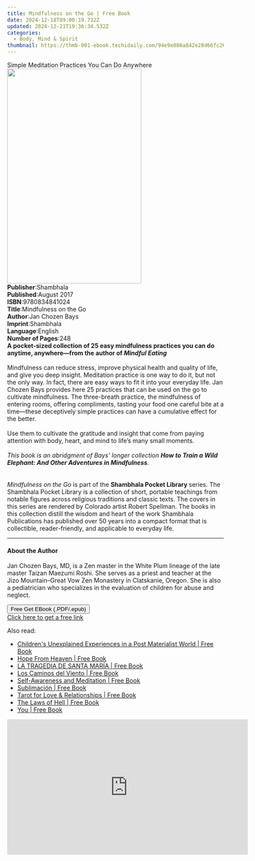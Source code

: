 ```yaml
---
title: Mindfulness on the Go | Free Book
date: 2024-12-18T09:00:19.732Z
updated: 2024-12-21T19:36:34.532Z
categories:
  - Body, Mind & Spirit
thumbnail: https://thmb-001-ebook.techidaily.com/94e9e086a842e28d66fc26970dcb8328b4a47fc147179ffae1028c3df62d92f3.jpg
---
```

<main id="book-container">
  <div class="flex flex-col">
    <div class="book-brief flex-1 py-6 px-4 sm:p-6 md:py-10 md:px-8">
      <!-- brief-->
      <div class="book-brief-main">
        Simple Meditation Practices You Can Do Anywhere
      </div>
    </div>
    <div
      class="book-meta-info flex-1 grid gap-4 col-start-1 col-end-3 row-start-1 sm:mb-6 sm:grid-cols-4 lg:gap-6 lg:col-start-2 lg:row-end-6 lg:row-span-6 lg:mb-0"
    >
      <div
        class="book-meta-info-left place-content-center mt-4 p-4 text-sm leading-6 col-start-2 col-span-2 dark:text-slate-400"
      >
        <img
          class="w-full h-500 object-cover rounded-lg sm:h-255 sm:col-span-2 lg:col-span-full"
          src="https://img-001-ebook.techidaily.com/a5496fe71227581a9d0ce1243b59a9742ff9b4a72090180e8298367ca93b7b58.jpg"
          alt=""
          width="312"
          height="500"
        />
      </div>
      <div
        class="book-meta-info-right mt-2 col-start-1 row-start-2 col-span-3 self-center"
      >
        <!-- meta data  -->
        <div class="flex flex-col px-4 md:px-8">
          <div class="flex-1">
            <strong>Publisher</strong>:<span class="px-2">Shambhala</span>
          </div>
          <div class="flex-1">
            <strong>Published</strong>:<span class="px-2">August 2017</span>
          </div>
          <div class="flex-1">
            <strong>ISBN</strong>:<span class="px-2">9780834841024</span>
          </div>
          <div class="flex-1">
            <strong>Title</strong>:<span class="px-2"
              >Mindfulness on the Go</span
            >
          </div>
          <div class="flex-1">
            <strong>Author</strong>:<span class="px-2">Jan Chozen Bays</span>
          </div>
          <div class="flex-1">
            <strong>Imprint</strong>:<span class="px-2">Shambhala</span>
          </div>
          <div class="flex-1">
            <strong>Language</strong>:<span class="px-2">English</span>
          </div>
          <div class="flex-1">
            <strong>Number of Pages</strong>:<span class="px-2">248</span>
          </div>
        </div>
      </div>
    </div>
    <div class="book-description flex-1 py-6 px-4 sm:p-6 md:py-10 md:px-8">
      <div class="book-description-main">
        <div accordion-content="" id="description">
          <b
            >A pocket-sized collection of 25 easy mindfulness practices you can
            do anytime, anywhere—from the author of&nbsp;<i
              >Mindful Eating</i
            ></b
          ><br /><br />Mindfulness can reduce stress, improve physical health
          and quality of life, and give you deep insight. Meditation practice is
          one way to do it, but not the only way. In fact, there are easy ways
          to fit it into your everyday life. Jan Chozen Bays provides here 25
          practices that can be used on the go to cultivate mindfulness. The
          three-breath practice, the mindfulness of entering rooms, offering
          compliments, tasting your food one careful bite at a time—these
          deceptively simple practices can have a cumulative effect for the
          better.&nbsp;<br /><br />Use them to cultivate the gratitude and
          insight that come from paying attention with body, heart, and mind to
          life’s many small moments.<br /><br /><i
            >This book is an abridgment of Bays' longer collection&nbsp;<b
              >How to Train a Wild Elephant: And Other Adventures in
              Mindfulness</b
            >.</i
          ><br /><br /><br /><i>Mindfulness on the Go </i>is part of the
          <b>Shambhala Pocket Library </b>series. The Shambhala Pocket Library
          is a collection of short, portable teachings from notable figures
          across religious traditions and classic texts.&nbsp;The covers in this
          series are rendered by Colorado artist Robert Spellman.&nbsp;The books
          in this collection distill the wisdom and heart of the work Shambhala
          Publications has published over 50 years into a compact&nbsp;format
          that is collectible, reader-friendly, and&nbsp;applicable to everyday
          life.
        </div>
        <div class="accordion-fader"></div>
      </div>
    </div>
    <div class="book-excerpts flex-1 py-6 px-4 sm:p-6 md:py-10 md:px-8">
      <!-- excerpts-->
      <div class="book-excerpts-main">
        <hr />
        <h4 class="placeholder placeholder-heading">
          <span>About the Author</span>
        </h4>
        <p>
          Jan Chozen Bays, MD, is a Zen master in the White Plum lineage of the
          late master Taizan Maezumi Roshi. She serves as a priest and teacher
          at the Jizo Mountain–Great Vow Zen Monastery in Clatskanie, Oregon.
          She is also a pediatrician who specializes in the evaluation of
          children for abuse and neglect.
        </p>
      </div>
    </div>
    <div
      class="book-about-author flex-1 py-6 px-4 sm:p-6 md:py-10 md:px-8"
    ></div>
    <div class="book-free-get flex-1 py-6 px-4 sm:p-6 md:py-10 md:px-8">
      <button
        id="btn-free-get"
        class="bg-blue-500 hover:bg-blue-700 text-white font-bold py-2 px-4 rounded"
      >
        Free Get EBook (.PDF/.epub)
      </button>
      <div id="countdown-display" class="px-2 text-lg mt-2"></div>
      <a
        id="free-link"
        class="hidden bg-blue-500 hover:bg-blue-700 text-white font-bold py-2 px-4 rounded"
        href="https://www.ebooks.com/en-us/book/95758294/mindfulness-on-the-go/jan-chozen-bays/"
        target="_blank"
        >Click here to get a free link</a
      >
    </div>
    <script>
      let countdownTime = 0;
      let countdownInterval = null;
      document
        .getElementById('btn-free-get')
        .addEventListener('click', startCountdown);
      function startCountdown() {
        countdownTime = new Date().getTime() + 60000 * 3;
        countdownInterval = setInterval(updateCountdown, 1000);
        document.getElementById('btn-free-get').disabled = true;
        document
          .getElementById('btn-free-get')
          .classList.add('bg-gray-500', 'cursor-not-allowed');
      }
      function updateCountdown() {
        let currentTime = new Date().getTime();
        let timeLeft = countdownTime - currentTime;
        let secondsLeft = Math.floor(timeLeft / 1000);
        document.getElementById('countdown-display').innerHTML =
          `Remaining time: ${secondsLeft} seconds.`;
        if (secondsLeft <= 0) {
          clearInterval(countdownInterval);
          document.getElementById('btn-free-get').classList.add('hidden');
          document.getElementById('free-link').classList.remove('hidden');
          document.getElementById('countdown-display').innerHTML = '';
        }
      }
    </script>
  </div>
</main>

<ins class="adsbygoogle"
      style="display:block"
      data-ad-client="ca-pub-7571918770474297"
      data-ad-slot="8358498916"
      data-ad-format="auto"
      data-full-width-responsive="true"></ins>
    

<span class="atpl-alsoreadstyle">Also read:</span>
<div><ul>
<li><a href="https://novels-ebooks.techidaily.com/210970857-9781803410852-childrens-unexplained-experiences-in-a-post-materialist-world/"><u>Children's Unexplained Experiences in a Post Materialist World | Free Book</u></a></li>
<li><a href="https://novels-ebooks.techidaily.com/210970862-9781803411750-hope-from-heaven/"><u>Hope From Heaven | Free Book</u></a></li>
<li><a href="https://novels-ebooks.techidaily.com/210971258-9781088241592-la-tragedia-de-santa-maria/"><u>LA TRAGEDIA DE SANTA MARÍA | Free Book</u></a></li>
<li><a href="https://novels-ebooks.techidaily.com/210971276-9781088259085-los-caminos-del-viento/"><u>Los Caminos del Viento | Free Book</u></a></li>
<li><a href="https://novels-ebooks.techidaily.com/210970858-9781803412320-self-awareness-and-meditation/"><u>Self-Awareness and Meditation | Free Book</u></a></li>
<li><a href="https://novels-ebooks.techidaily.com/210971261-9781088241752-sublimacion/"><u>Sublimación | Free Book</u></a></li>
<li><a href="https://novels-ebooks.techidaily.com/210971167-9781804192047-tarot-for-love-relationships/"><u>Tarot for Love & Relationships | Free Book</u></a></li>
<li><a href="https://novels-ebooks.techidaily.com/210970871-9781958655108-the-laws-of-hell/"><u>The Laws of Hell | Free Book</u></a></li>
<li><a href="https://novels-ebooks.techidaily.com/210970921-9781515457107-you/"><u>You | Free Book</u></a></li>
</ul></div>

<!-- affiliate ads begin -->
<iframe width="560" height="315" src="https://www.youtube.com/embed/MPoakxUNf9o?si=S-ppSqzHzN9VrxC7" title="YouTube video player" frameborder="0" allow="accelerometer; autoplay; clipboard-write; encrypted-media; gyroscope; picture-in-picture; web-share" referrerpolicy="strict-origin-when-cross-origin" allowfullscreen></iframe>
<!-- affiliate ads end -->

